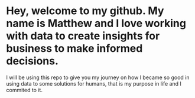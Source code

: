 # Hey, welcome to my github. My name is Matthew and I love working with data to create insights for business to make informed decisions.
I will be using this repo to give you my journey on
how I became so good in using data to some solutions for humans, 
that is my purpose in life and I commited to it.
